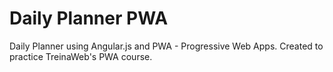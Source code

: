 # Daily Planner PWA
Daily Planner using Angular.js and PWA - Progressive Web Apps. Created to practice TreinaWeb's PWA course.
